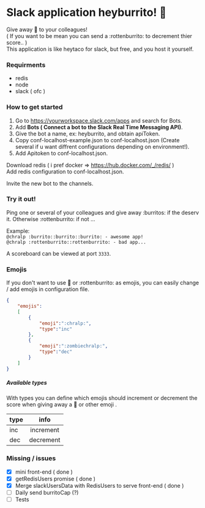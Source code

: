 
# Slack application heyburrito! :burrito:

Give away :burrito: to your colleagues!  
( If you want to be mean you can send a :rottenburrito: to decrement thier score.. )  
This application is like heytaco for slack, but free, and you host it yourself.

### Requirments
- redis
- node
- slack ( ofc )

### How to get started

1. Go to https://yourworkspace.slack.com/apps and search for Bots.  
2. Add **Bots ( Connect a bot to the Slack Real Time Messaging API)**.  
3. Give the bot a name, ex: heyburrito, and obtain apiToken.  
4. Copy conf-localhost-example.json to conf-localhost.json (Create several if u want diffrent configurations depending on environment!).  
5. Add Apitoken to conf-localhost.json.

Download redis ( i pref docker => https://hub.docker.com/_/redis/ )  
Add redis configuration to conf-localhost.json.

Invite the new bot to the channels.

### Try it out!
Ping one or several of your colleagues and give away :burritos: if the deserv it. Otherwise :rottenburrito: if not ...  

Example:  
`@chralp :burrito::burrito::burrito: - awesome app!`  
`@chralp :rottenburrito::rottenburrito: - bad app...`

A scoreboard can be viewed at port `3333`.

### Emojis
If you don't want to use :burrito: or :rottenburrito: as emojis, you can easily change / add emojis in configuration file.

```JSON
{
    "emojis":
    [
        {
            "emoji":":chralp:",
            "type":"inc"
        },
        {
            "emoji":":zombiechralp:",
            "type":"dec"
        }
    ]
}
```

##### Available types

With types you can define which emojis should increment or decrement the score when giving away a :burrito: or other emoji .

| type        | info           
| ------------- |:-------------:
| inc      | increment 
| dec      | decrement      



### Missing / issues

- [x] mini front-end ( done )
- [x] getRedisUsers promise ( done )
- [x] Merge slackUsersData with RedisUsers to serve front-end ( done )
- [ ] Daily send burritoCap (?)
- [ ] Tests
